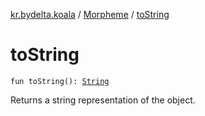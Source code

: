 [kr.bydelta.koala](../index.md) / [Morpheme](index.md) / [toString](./to-string.md)

# toString

`fun toString(): `[`String`](https://kotlinlang.org/api/latest/jvm/stdlib/kotlin/-string/index.html)

Returns a string representation of the object.

